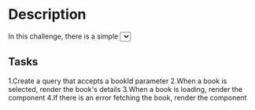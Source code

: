 # Description

In this challenge, there is a simple <select> menu with a list of books. When a book is selected, the app should fetch the book's details from the API and display them. We have already implemented a getData function – your job is to create a query that fetches the book details based on the selected book.

## Tasks

1.Create a query that accepts a bookId parameter
2.When a book is selected, render the book's details
3.When a book is loading, render the <Loading /> component
4.If there is an error fetching the book, render the <Error /> component
